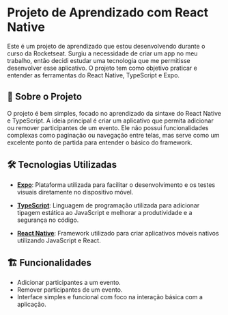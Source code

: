 # Projeto de Aprendizado com React Native

Este é um projeto de aprendizado que estou desenvolvendo durante o curso da Rocketseat. Surgiu a necessidade de criar um app no meu trabalho, então decidi estudar uma tecnologia que me permitisse desenvolver esse aplicativo. O projeto tem como objetivo praticar e entender as ferramentas do React Native, TypeScript e Expo.

## 🚀 Sobre o Projeto

O projeto é bem simples, focado no aprendizado da sintaxe do React Native e TypeScript. A ideia principal é criar um aplicativo que permita adicionar ou remover participantes de um evento. Ele não possui funcionalidades complexas como paginação ou navegação entre telas, mas serve como um excelente ponto de partida para entender o básico do framework.

## 🛠️ Tecnologias Utilizadas

- **[Expo](https://expo.dev/)**: Plataforma utilizada para facilitar o desenvolvimento e os testes visuais diretamente no dispositivo móvel.
  
- **[TypeScript](https://www.typescriptlang.org/)**: Linguagem de programação utilizada para adicionar tipagem estática ao JavaScript e melhorar a produtividade e a segurança no código.
  
- **[React Native](https://reactnative.dev/)**: Framework utilizado para criar aplicativos móveis nativos utilizando JavaScript e React.

## 🏗️ Funcionalidades

- Adicionar participantes a um evento.
- Remover participantes de um evento.
- Interface simples e funcional com foco na interação básica com a aplicação.
